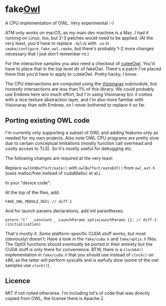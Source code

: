 fake[Owl](https://github.com/owl-project/owl)
===========

A CPU implementation of OWL. Very experimental :-)

ATM only works on macOS, as my main dev machine is a Mac. I had it running on Linux, too, but 2-3 patches would need to be applied. (At the very least, you'd have to replace `.dylib` with `.so` in `cmake/configure_fake_owl.cmake`, but there's probably 1-2 more changes necessary that I just don't remember rn.)

For the interactive samples you also need a checkout of [cuteeOwl](https://github.com/owl-project/cuteeOWL). You'd have to place that in the top level dir of fakeOwl. There's a patch I've placed there that you'd have to apply to cuteeOwl. Pretty hacky, I know.

The CPU intersections are computed using the [Visionaray](https://github.com/szellmann/visionaray) submodule, but honestly intersections are less than 1% of this library. We could probably use Embree here w/o much effort, but I'm using Visionaray b/c it comes with a nice texture abstraction layer, and I'm also more familiar with Visionaray than with Embree, so I never bothered to replace it so far.

Porting existing OWL code
-------------------------

I'm currently only supporting a subset of OWL and adding features only as needed for my own projects. Also note OWL CPU programs are pretty slow due to certain conceptual limitations (mostly function call overhead and costly access to TLS). So it's mostly useful for debugging etc.

The following changes are required at the very least:

Replace `owlXXXBufferCreate()` with `owlBufferCreateEXT()` from `owl_ext.h` (uses malloc/free instead of cudaMalloc et al.).

In your "device code":

At the top of the files, add:
```
FAKE_OWL_MODULE_DECL // diff-1
```

And for launch params declarations, add init parantheses:
```
extern "C" __constant__ LaunchParams optixLaunchParams {}; // diff-2 (initialization)
```

That's mostly it. _Some_ platform-specific CUDA stuff works, but most (obviously) doesn't. Have a look in the `fake/cuda.h` and `fake/optix.h` files. The OptiX functions should _eventually_ be ported in their entirety but the CUDA stuff is only there for convenience. BTW, there is a `clock64()` implementation in `fake/cuda.h` that you should use instead of `clock()` on x86, as the latter will perform syscalls and is awfully slow (some of the owl samples use `clock()`).

Licence
-------

MIT if not noted otherwise. I'm including lot's of code that was directly copied from OWL, the license there is Apache 2.

